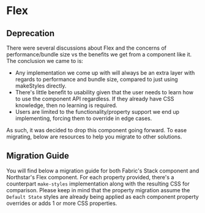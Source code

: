# Flex

## Deprecation

There were several discussions about Flex and the concerns of performance/bundle size vs the benefits we get from a component like it. The conclusion we came to is:

- Any implementation we come up with will always be an extra layer with regards to performance and bundle size, compared to just using makeStyles directly.
- There's little benefit to usability given that the user needs to learn how to use the component API regardless. If they already have CSS knowledge, then no learning is required.
- Users are limited to the functionality/property support we end up implementing, forcing them to override in edge cases.

As such, it was decided to drop this component going forward. To ease migrating, below are resources to help you migrate to other solutions.

## Migration Guide

You will find below a migration guide for both Fabric's Stack component and Northstar's Flex component. For each property provided, there's a counterpart `make-styles` implementation along with the resulting CSS for comparison.
Please keep in mind that the property migration assume the `Default State` styles are already being applied as each component property overrides or adds 1 or more CSS properties.
